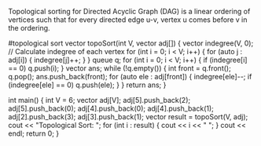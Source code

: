 Topological sorting for Directed Acyclic Graph (DAG) is a linear ordering of vertices such 
that for every directed edge u-v, vertex u comes before v in the ordering.



#topological sort
vector<int> topoSort(int V, vector<int> adj[]) {
    vector<int> indegree(V, 0);
    // Calculate indegree of each vertex
    for (int i = 0; i < V; i++) {
        for (auto j : adj[i]) {
            indegree[j]++;
        }
    }
    queue<int> q;
    for (int i = 0; i < V; i++) {
        if (indegree[i] == 0)
            q.push(i);
    }
    vector<int> ans;
    while (!q.empty()) {
        int front = q.front();
        q.pop();
        ans.push_back(front);
        for (auto ele : adj[front]) {
            indegree[ele]--;
            if (indegree[ele] == 0)
                q.push(ele);
        }
    }
    return ans;
}

int main() {
    int V = 6;
    vector<int> adj[V];
    adj[5].push_back(2);
    adj[5].push_back(0);
    adj[4].push_back(0);
    adj[4].push_back(1);
    adj[2].push_back(3);
    adj[3].push_back(1);
    vector<int> result = topoSort(V, adj);
    cout << "Topological Sort: ";
    for (int i : result) {
        cout << i << " ";
    }
    cout << endl;
    return 0;
}
